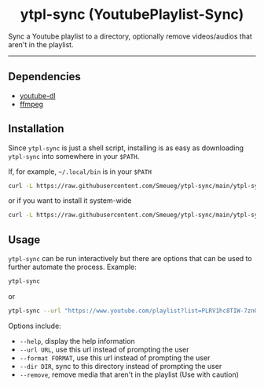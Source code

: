 <h1 align="center">ytpl-sync (YoutubePlaylist-Sync)</h1>
Sync a Youtube playlist to a directory, optionally remove videos/audios that
aren't in the playlist.

---

## Dependencies
- [youtube-dl](https://youtube-dl.org/)
- [ffmpeg](ffmpeg.org)

## Installation
Since `ytpl-sync` is just a shell script, installing is as easy as downloading
`ytpl-sync` into somewhere in your `$PATH`.

If, for example, `~/.local/bin` is in your `$PATH`
```bash
curl -L https://raw.githubusercontent.com/Smeueg/ytpl-sync/main/ytpl-sync -o ~/.local/bin/ytpl-sync
```
or if you want to install it system-wide
```bash
curl -L https://raw.githubusercontent.com/Smeueg/ytpl-sync/main/ytpl-sync -o /usr/bin/ytpl-sync
```

## Usage
`ytpl-sync` can be run interactively but there are options that can be used to
further automate the process.
Example:
```bash
ytpl-sync
```
or
```bash
ytpl-sync --url "https://www.youtube.com/playlist?list=PLRV1hc8TIW-7znQIWaVarxdUxf7lskmBc"
```

Options include:
- `--help`, display the help information
- `--url URL`, use this url instead of prompting the user
- `--format FORMAT`, use this url instead of prompting the user
- `--dir DIR`, sync to this directory instead of prompting the user
- `--remove`, remove media that aren't in the playlist (Use with caution)
